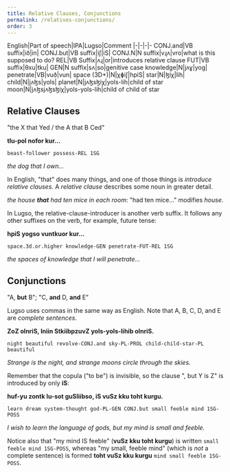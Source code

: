 ```yaml
---
title: Relative Clauses, Conjunctions
permalink: /relatives-conjunctions/
order: 3
---
```


English|Part of speech|IPA|Lugso|Comment
|-|-|-|-
CONJ.and|VB suffix|ið|in|
CONJ.but|VB suffix|iʃ|iS|
CONJ.N|N suffix|vɻʌ|vro|what is this supposed to do?
REL|VB Suffix|ʌɻ|or|introduces relative clause
FUT|VB suffix|θxu|tku|
GEN|N suffix|sʌ|so|genitive case
knowledge|N|jʌɣ|yog|
penetrate|VB|vuð|vun|
space (3D+)|N|χɸiʃ|hpiS|
star|N|ɮiχ|lih|
child|N|jʌɮs|yols|
planet|N|jʌɮsɮiχ|yols-lih|child of star
moon|N|jʌɮsjʌɮsɮiχ|yols-yols-lih|child of child of star

## Relative Clauses

"the X that Yed / the A that B Ced"

**tlu-pol nofor kur...**

`beast-follower possess-REL 1SG`

_the dog that I own..._

In English, "that" does many things, and one of those things is _introduce relative clauses_. A _relative clause_ describes some noun in greater detail.

_the house **that** had ten mice in each room_: "had ten mice..." modifies _house_.

In Lugso, the relative-clause-introducer is another verb suffix. It follows any other suffixes on the verb, for example, future tense:

**hpiS yogso vuntkuor kur...**

`space.3d.or.higher knowledge-GEN penetrate-FUT-REL 1SG`

_the spaces of knowledge that I will penetrate..._

## Conjunctions

"A, **but** B"; "C, **and** D, **and** E"

Lugso uses commas in the same way as English. Note that A, B, C, D, and E are _complete sentences_.

**ZoZ olnriS, lniin StkiibpzuvZ yols-yols-lihib olnriS.**

`night beautiful revolve-CONJ.and sky-PL-PROL child-child-star-PL beautiful`

_Strange is the night, and strange moons circle through the skies._

Remember that the copula ("to be") is invisible, so the clause ", but Y is Z" is introduced by only **iS**:

**huf-yu zontk lu-sot guSliibso, iS vuSz kku toht kurgu.**

`learn dream system-thought god-PL-GEN CONJ.but small feeble mind 1SG-POSS`

_I wish to learn the language of gods, but my mind is small and feeble._

Notice also that "my mind IS feeble" (**vuSz kku toht kurgu**) is written `small feeble mind 1SG-POSS`, whereas "my small, feeble mind" (which is _not_ a complete sentence) is formed **toht vuSz kku kurgu** `mind small feeble 1SG-POSS`.
